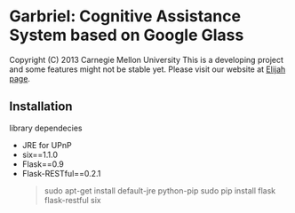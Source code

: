 Garbriel: Cognitive Assistance System based on Google Glass
========================================================
Copyright (C) 2013 Carnegie Mellon University
This is a developing project and some features might not be stable yet.
Please visit our website at [Elijah page](http://elijah.cs.cmu.edu/).



Installation
-------------
library dependecies
* JRE for UPnP
* six==1.1.0
* Flask==0.9
* Flask-RESTful==0.2.1
	> sudo apt-get install default-jre python-pip
	> sudo pip install flask flask-restful six


